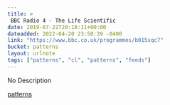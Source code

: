 ```yaml
---
title: > 
 BBC Radio 4 - The Life Scientific
date: 2019-07-22T20:18:11+00:00
dateadded: 2022-04-20 23:58:39 -0400
link: "https://www.bbc.co.uk/programmes/b015sqc7"
bucket: patterns
layout: urlnote
tags: ["patterns", "cl", "patterns", "feeds"]
--- 
```

No Description
 <!-- end excerpt --> 
<div class='bucket'><a class='internal-link' href='/buckets/patterns'>patterns</a></div> 
